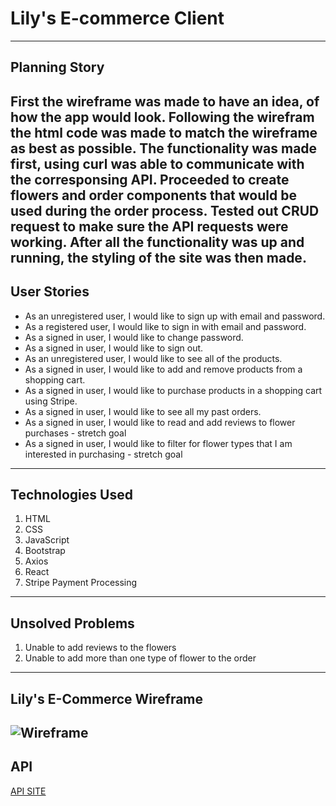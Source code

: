 # Lily's E-commerce Client
---
## Planning Story
First the wireframe was made to have an idea, of how the app would look. Following the wirefram the html code was made to match the wireframe
as best as possible. The functionality was made first, using curl was able to communicate with the corresponsing API. Proceeded to create flowers and order components that would be used during the order process. Tested out CRUD request to make sure the API requests were working. After all the functionality was
up and running, the styling of the site was then made.
---
## User Stories
* As an unregistered user, I would like to sign up with email and password.
* As a registered user, I would like to sign in with email and password.
* As a signed in user, I would like to change password.
* As a signed in user, I would like to sign out.
* As an unregistered user, I would like to see all of the products.
* As a signed in user, I would like to add and remove products from a shopping cart.
* As a signed in user, I would like to purchase products in a shopping cart using Stripe.
* As a signed in user, I would like to see all my past orders.
* As a signed in user, I would like to read and add reviews to flower purchases - stretch goal
* As a signed in user, I would like to filter for flower types that I am interested in purchasing - stretch goal

---
## Technologies Used
1. HTML
2. CSS
3. JavaScript
4. Bootstrap
5. Axios
6. React
7. Stripe Payment Processing
---
## Unsolved Problems
1. Unable to add reviews to the flowers
2. Unable to add more than one type of flower to the order
---
## Lily's E-Commerce Wireframe
![Wireframe](https://media.git.generalassemb.ly/user/30427/files/aa328c80-0736-11eb-991e-a26f2a778031)
---
## API
[API SITE]('')
